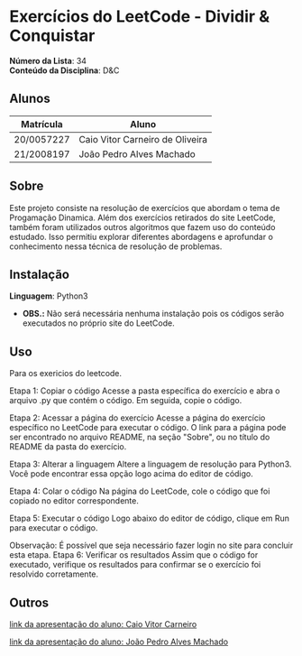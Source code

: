 # Exercícios do LeetCode - Dividir & Conquistar

**Número da Lista**: 34 <br>
**Conteúdo da Disciplina**: D&C<br>

## Alunos
|Matrícula | Aluno |
| -- | -- |
| 20/0057227  | Caio Vitor Carneiro de Oliveira |
| 21/2008197  | João Pedro Alves Machado |

## Sobre 
Este projeto consiste na resolução de exercícios que abordam o tema de Progamação Dinamica. Além dos exercícios retirados do site LeetCode, também foram utilizados outros algoritmos que fazem uso do conteúdo estudado. Isso permitiu explorar diferentes abordagens e aprofundar o conhecimento nessa técnica de resolução de problemas.


## Instalação 
**Linguagem**: Python3<br>
- **OBS.:** Não será necessária nenhuma instalação pois os códigos serão executados no próprio site do LeetCode.

## Uso

Para os exericios do leetcode.

Etapa 1: Copiar o código
Acesse a pasta específica do exercício e abra o arquivo .py que contém o código. Em seguida, copie o código.

Etapa 2: Acessar a página do exercício
Acesse a página do exercício específico no LeetCode para executar o código. O link para a página pode ser encontrado no arquivo README, na seção "Sobre", ou no título do README da pasta do exercício.

Etapa 3: Alterar a linguagem
Altere a linguagem de resolução para Python3. Você pode encontrar essa opção logo acima do editor de código.

Etapa 4: Colar o código
Na página do LeetCode, cole o código que foi copiado no editor correspondente.

Etapa 5: Executar o código
Logo abaixo do editor de código, clique em Run para executar o código.

Observação: É possível que seja necessário fazer login no site para concluir esta etapa.
Etapa 6: Verificar os resultados
Assim que o código for executado, verifique os resultados para confirmar se o exercício foi resolvido corretamente.



## Outros
[link da apresentação do aluno: Caio Vitor Carneiro](https://youtu.be/VLcx9XsZe_U)

[link da apresentação do aluno: João Pedro Alves Machado](https://youtu.be/N_5FT25Tg2c)
